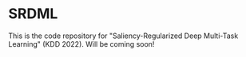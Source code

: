 # SRDML

This is the code repository for "Saliency-Regularized Deep Multi-Task Learning" (KDD 2022). Will be coming soon!
